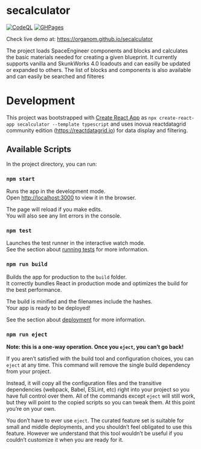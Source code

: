 # secalculator
[![CodeQL](https://github.com/organom/secalculator/actions/workflows/codeql-analysis.yml/badge.svg?branch=main)](https://github.com/organom/secalculator/actions/workflows/codeql-analysis.yml) [![GHPages](https://github.com/organom/secalculator/actions/workflows/ghpages.yml/badge.svg)](https://github.com/organom/secalculator/actions/workflows/ghpages.yml)

Check live demo at: https://organom.github.io/secalculator

The project loads SpaceEngineer components and blocks and calculates the basic materials needed for creating a given blueprint.
It currently supports vanilla and SkunkWorks 4.0 loadouts and can easilly be updated or expanded to others.
The list of blocks and components is also available and can easily be searched and filteres

# Development

This project was bootstrapped with [Create React App](https://github.com/facebook/create-react-app) as `npx create-react-app secalculator --template typescript` and uses inovua reactdatagrid community edition (https://reactdatagrid.io) for data display and filtering.

## Available Scripts

In the project directory, you can run:

### `npm start`

Runs the app in the development mode.\
Open [http://localhost:3000](http://localhost:3000) to view it in the browser.

The page will reload if you make edits.\
You will also see any lint errors in the console.

### `npm test`

Launches the test runner in the interactive watch mode.\
See the section about [running tests](https://facebook.github.io/create-react-app/docs/running-tests) for more information.

### `npm run build`

Builds the app for production to the `build` folder.\
It correctly bundles React in production mode and optimizes the build for the best performance.

The build is minified and the filenames include the hashes.\
Your app is ready to be deployed!

See the section about [deployment](https://facebook.github.io/create-react-app/docs/deployment) for more information.

### `npm run eject`

**Note: this is a one-way operation. Once you `eject`, you can’t go back!**

If you aren’t satisfied with the build tool and configuration choices, you can `eject` at any time. This command will remove the single build dependency from your project.

Instead, it will copy all the configuration files and the transitive dependencies (webpack, Babel, ESLint, etc) right into your project so you have full control over them. All of the commands except `eject` will still work, but they will point to the copied scripts so you can tweak them. At this point you’re on your own.

You don’t have to ever use `eject`. The curated feature set is suitable for small and middle deployments, and you shouldn’t feel obligated to use this feature. However we understand that this tool wouldn’t be useful if you couldn’t customize it when you are ready for it.

